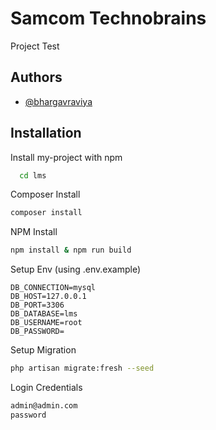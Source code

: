 
# Samcom Technobrains

Project Test



## Authors

- [@bhargavraviya](https://github.com/bhargavraviya)


## Installation

Install my-project with npm

```bash
  cd lms
```

Composer Install 
```bash
composer install
```

NPM Install 
```bash
npm install & npm run build
```

Setup Env (using .env.example)
```env
DB_CONNECTION=mysql
DB_HOST=127.0.0.1
DB_PORT=3306
DB_DATABASE=lms
DB_USERNAME=root
DB_PASSWORD=
```

Setup Migration 
```bash
php artisan migrate:fresh --seed
```

Login Credentials
```bash
admin@admin.com
password
```
